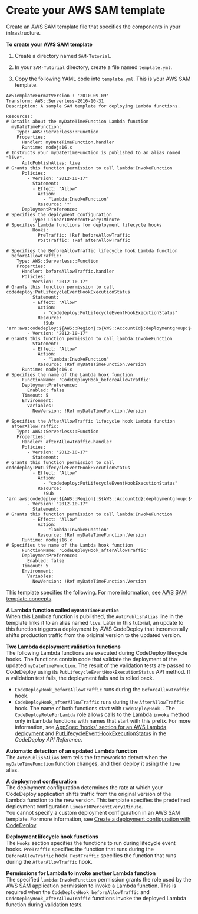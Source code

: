 # Create your AWS SAM template<a name="tutorial-lambda-sam-template"></a>

Create an AWS SAM template file that specifies the components in your infrastructure\.

**To create your AWS SAM template**

1.  Create a directory named `SAM-Tutorial`\. 

1.  In your `SAM-Tutorial` directory, create a file named `template.yml`\. 

1.  Copy the following YAML code into `template.yml`\. This is your AWS SAM template\. 

   ```
   AWSTemplateFormatVersion : '2010-09-09'
   Transform: AWS::Serverless-2016-10-31
   Description: A sample SAM template for deploying Lambda functions.
   
   Resources:
   # Details about the myDateTimeFunction Lambda function
     myDateTimeFunction:
       Type: AWS::Serverless::Function
       Properties:
         Handler: myDateTimeFunction.handler
         Runtime: nodejs16.x
   # Instructs your myDateTimeFunction is published to an alias named "live".      
         AutoPublishAlias: live
   # Grants this function permission to call lambda:InvokeFunction
         Policies:
           - Version: "2012-10-17"
             Statement: 
             - Effect: "Allow"
               Action: 
                 - "lambda:InvokeFunction"
               Resource: '*'
         DeploymentPreference:
   # Specifies the deployment configuration      
             Type: Linear10PercentEvery1Minute
   # Specifies Lambda functions for deployment lifecycle hooks
             Hooks:
               PreTraffic: !Ref beforeAllowTraffic
               PostTraffic: !Ref afterAllowTraffic
               
   # Specifies the BeforeAllowTraffic lifecycle hook Lambda function
     beforeAllowTraffic:
       Type: AWS::Serverless::Function
       Properties:
         Handler: beforeAllowTraffic.handler
         Policies:
           - Version: "2012-10-17"
   # Grants this function permission to call codedeploy:PutLifecycleEventHookExecutionStatus        
             Statement: 
             - Effect: "Allow"
               Action: 
                 - "codedeploy:PutLifecycleEventHookExecutionStatus"
               Resource:
                 !Sub 'arn:aws:codedeploy:${AWS::Region}:${AWS::AccountId}:deploymentgroup:${ServerlessDeploymentApplication}/*'
           - Version: "2012-10-17"
   # Grants this function permission to call lambda:InvokeFunction        
             Statement: 
             - Effect: "Allow"
               Action: 
                 - "lambda:InvokeFunction"
               Resource: !Ref myDateTimeFunction.Version
         Runtime: nodejs16.x
   # Specifies the name of the Lambda hook function      
         FunctionName: 'CodeDeployHook_beforeAllowTraffic'
         DeploymentPreference:
           Enabled: false
         Timeout: 5
         Environment:
           Variables:
             NewVersion: !Ref myDateTimeFunction.Version
             
   # Specifies the AfterAllowTraffic lifecycle hook Lambda function
     afterAllowTraffic:
       Type: AWS::Serverless::Function
       Properties:
         Handler: afterAllowTraffic.handler
         Policies:
           - Version: "2012-10-17"
             Statement: 
   # Grants this function permission to call codedeploy:PutLifecycleEventHookExecutionStatus         
             - Effect: "Allow"
               Action: 
                 - "codedeploy:PutLifecycleEventHookExecutionStatus"
               Resource:
                 !Sub 'arn:aws:codedeploy:${AWS::Region}:${AWS::AccountId}:deploymentgroup:${ServerlessDeploymentApplication}/*'
           - Version: "2012-10-17"
             Statement: 
   # Grants this function permission to call lambda:InvokeFunction          
             - Effect: "Allow"
               Action: 
                 - "lambda:InvokeFunction"
               Resource: !Ref myDateTimeFunction.Version
         Runtime: nodejs16.x
   # Specifies the name of the Lambda hook function      
         FunctionName: 'CodeDeployHook_afterAllowTraffic'
         DeploymentPreference:
           Enabled: false
         Timeout: 5
         Environment:
           Variables:
             NewVersion: !Ref myDateTimeFunction.Version
   ```

This template specifies the following\. For more information, see [AWS SAM template concepts](https://docs.aws.amazon.com/serverless-application-model/latest/developerguide/serverless-sam-template-basics.html)\.

**A Lambda function called `myDateTimeFunction`**  
 When this Lambda function is published, the `AutoPublishAlias` line in the template links it to an alias named `live`\. Later in this tutorial, an update to this function triggers a deployment by AWS CodeDeploy that incrementally shifts production traffic from the original version to the updated version\. 

**Two Lambda deployment validation functions**  
 The following Lambda functions are executed during CodeDeploy lifecycle hooks\. The functions contain code that validate the deployment of the updated `myDateTimeFunction`\. The result of the validation tests are passed to CodeDeploy using its `PutLifecycleEventHookExecutionStatus` API method\. If a validation test fails, the deployment fails and is rolled back\.   
+  `CodeDeployHook_beforeAllowTraffic` runs during the `BeforeAllowTraffic` hook\. 
+  `CodeDeployHook_afterAllowTraffic` runs during the `AfterAllowTraffic` hook\. 
The name of both functions start with `CodeDeployHook_`\. The `CodeDeployRoleForLambda` role allows calls to the Lambda `invoke` method only in Lambda functions with names that start with this prefix\. For more information, see [AppSpec 'hooks' section for an AWS Lambda deployment](reference-appspec-file-structure-hooks.md#appspec-hooks-lambda) and [PutLifecycleEventHookExecutionStatus](https://docs.aws.amazon.com/codedeploy/latest/APIReference/API_PutLifecycleEventHookExecutionStatus.html) in the *CodeDeploy API Reference*\. 

**Automatic detection of an updated Lambda function**  
 The `AutoPublishAlias` term tells the framework to detect when the `myDateTimeFunction` function changes, and then deploy it using the `live` alias\. 

**A deployment configuration**  
 The deployment configuration determines the rate at which your CodeDeploy application shifts traffic from the original version of the Lambda function to the new version\. This template specifies the predefined deployment configuration `Linear10PercentEvery1Minute`\.   
 You cannot specify a custom deployment configuration in an AWS SAM template\. For more information, see [Create a deployment configuration with CodeDeploy](deployment-configurations-create.md)\.

**Deployment lifecycle hook functions**  
 The `Hooks` section specifies the functions to run during lifecycle event hooks\. `PreTraffic` specifies the function that runs during the `BeforeAllowTraffic` hook\. `PostTraffic` specifies the function that runs during the `AfterAllowTraffic` hook\. 

**Permissions for Lambda to invoke another Lambda function**  
 The specified `lambda:InvokeFunction` permission grants the role used by the AWS SAM application permission to invoke a Lambda function\. This is required when the `CodeDeployHook_beforeAllowTraffic` and `CodeDeployHook_afterAllowTraffic` functions invoke the deployed Lambda function during validation tests\. 
